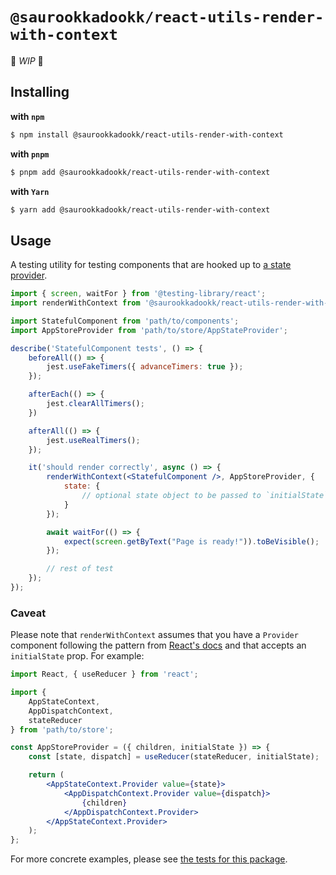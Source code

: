 # `@saurookkadookk/react-utils-render-with-context`

<!-- TODO: description -->

🚧 _WIP_ 🚧

## Installing

**with `npm`**

```sh
$ npm install @saurookkadookk/react-utils-render-with-context
```

**with `pnpm`**

```sh
$ pnpm add @saurookkadookk/react-utils-render-with-context
```

**with `Yarn`**

```sh
$ yarn add @saurookkadookk/react-utils-render-with-context
```

## Usage

A testing utility for testing components that are hooked up to [a state provider](https://react.dev/learn/scaling-up-with-reducer-and-context).

```jsx
import { screen, waitFor } from '@testing-library/react';
import renderWithContext from '@saurookkadookk/react-utils-render-with-context';

import StatefulComponent from 'path/to/components';
import AppStoreProvider from 'path/to/store/AppStateProvider';

describe('StatefulComponent tests', () => {
    beforeAll(() => {
        jest.useFakeTimers({ advanceTimers: true });
    });

    afterEach(() => {
        jest.clearAllTimers();
    })

    afterAll(() => {
        jest.useRealTimers();
    });

    it('should render correctly', async () => {
        renderWithContext(<StatefulComponent />, AppStoreProvider, {
            state: {
                // optional state object to be passed to `initialState` prop of `AppStateProvider`
            }
        });

        await waitFor(() => {
            expect(screen.getByText("Page is ready!")).toBeVisible();
        });

        // rest of test
    });
});

```

### Caveat

Please note that `renderWithContext` assumes that you have a `Provider` component following the pattern from [React's docs](https://react.dev/learn/scaling-up-with-reducer-and-context#moving-all-wiring-into-a-single-file) and that accepts an `initialState` prop. For example:

```jsx
import React, { useReducer } from 'react';

import {
    AppStateContext,
    AppDispatchContext,
    stateReducer
} from 'path/to/store';

const AppStoreProvider = ({ children, initialState }) => {
    const [state, dispatch] = useReducer(stateReducer, initialState);

    return (
        <AppStateContext.Provider value={state}>
            <AppDispatchContext.Provider value={dispatch}>
                {children}
            </AppDispatchContext.Provider>
        </AppStateContext.Provider>
    );
};
```

For more concrete examples, please see [the tests for this package](./src/__tests__/index.test.tsx).
